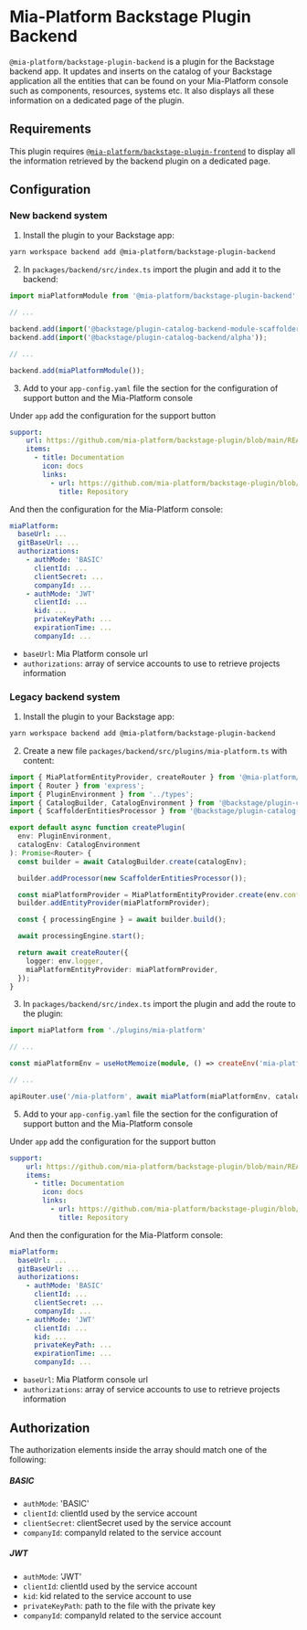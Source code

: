# Mia-Platform Backstage Plugin Backend

`@mia-platform/backstage-plugin-backend` is a plugin for the Backstage backend app. It updates and inserts on the catalog of your Backstage application all the entities that can be found on your Mia-Platform console such as components, resources, systems etc. It also displays all these information on a dedicated page of the plugin.

## Requirements

This plugin requires [`@mia-platform/backstage-plugin-frontend`](https://github.com/mia-platform/backstage-plugin/blob/main/packages/plugin-frontend/README.md) to display all the information retrieved by the backend plugin on a dedicated page.

## Configuration

### New backend system

1. Install the plugin to your Backstage app:
```sh
yarn workspace backend add @mia-platform/backstage-plugin-backend
```

2. In `packages/backend/src/index.ts` import the plugin and add it to the backend:

```ts
import miaPlatformModule from '@mia-platform/backstage-plugin-backend';

// ...

backend.add(import('@backstage/plugin-catalog-backend-module-scaffolder-entity-model'));
backend.add(import('@backstage/plugin-catalog-backend/alpha'));

// ...

backend.add(miaPlatformModule());
```

3. Add to your `app-config.yaml` file the section for the configuration of support button and the Mia-Platform console

Under `app` add the configuration for the support button

```yaml
support:
    url: https://github.com/mia-platform/backstage-plugin/blob/main/README.md
    items: 
      - title: Documentation
        icon: docs
        links:
          - url: https://github.com/mia-platform/backstage-plugin/blob/main/README.md
            title: Repository
```

And then the configuration for the Mia-Platform console:

```yaml
miaPlatform:
  baseUrl: ...
  gitBaseUrl: ...
  authorizations:
    - authMode: 'BASIC'
      clientId: ...
      clientSecret: ...
      companyId: ...
    - authMode: 'JWT'
      clientId: ...
      kid: ...
      privateKeyPath: ...
      expirationTime: ...
      companyId: ...
```

  - `baseUrl`: Mia Platform console url
  - `authorizations`: array of service accounts to use to retrieve projects information

### Legacy backend system

1. Install the plugin to your Backstage app:
```sh
yarn workspace backend add @mia-platform/backstage-plugin-backend
```
2. Create a new file `packages/backend/src/plugins/mia-platform.ts` with content:

```ts
import { MiaPlatformEntityProvider, createRouter } from '@mia-platform/backstage-plugin-backend/legacy';
import { Router } from 'express';
import { PluginEnvironment } from '../types';
import { CatalogBuilder, CatalogEnvironment } from '@backstage/plugin-catalog-backend';
import { ScaffolderEntitiesProcessor } from '@backstage/plugin-catalog-backend-module-scaffolder-entity-model';

export default async function createPlugin(
  env: PluginEnvironment,
  catalogEnv: CatalogEnvironment
): Promise<Router> {
  const builder = await CatalogBuilder.create(catalogEnv);

  builder.addProcessor(new ScaffolderEntitiesProcessor());

  const miaPlatformProvider = MiaPlatformEntityProvider.create(env.config, env.logger);
  builder.addEntityProvider(miaPlatformProvider);

  const { processingEngine } = await builder.build();

  await processingEngine.start();

  return await createRouter({
    logger: env.logger,
    miaPlatformEntityProvider: miaPlatformProvider,
  });
}
```

3. In `packages/backend/src/index.ts` import the plugin and add the route to the plugin:

```ts
import miaPlatform from './plugins/mia-platform'

// ...

const miaPlatformEnv = useHotMemoize(module, () => createEnv('mia-platform'));

// ...

apiRouter.use('/mia-platform', await miaPlatform(miaPlatformEnv, catalogEnv));
```

5. Add to your `app-config.yaml` file the section for the configuration of support button and the Mia-Platform console

Under `app` add the configuration for the support button

```yaml
support:
    url: https://github.com/mia-platform/backstage-plugin/blob/main/README.md
    items: 
      - title: Documentation
        icon: docs
        links:
          - url: https://github.com/mia-platform/backstage-plugin/blob/main/README.md
            title: Repository
```

And then the configuration for the Mia-Platform console:

```yaml
miaPlatform:
  baseUrl: ...
  gitBaseUrl: ...
  authorizations:
    - authMode: 'BASIC'
      clientId: ...
      clientSecret: ...
      companyId: ...
    - authMode: 'JWT'
      clientId: ...
      kid: ...
      privateKeyPath: ...
      expirationTime: ...
      companyId: ...
```

  - `baseUrl`: Mia Platform console url
  - `authorizations`: array of service accounts to use to retrieve projects information

## Authorization

The authorization elements inside the array should match one of the following:

##### BASIC
- `authMode`: 'BASIC'
- `clientId`: clientId used by the service account
- `clientSecret`: clientSecret used by the service account
- `companyId`: companyId related to the service account

##### JWT
- `authMode`: 'JWT'
- `clientId`: clientId used by the service account
- `kid`: kid related to the service account to use
- `privateKeyPath`: path to the file with the private key
- `companyId`: companyId related to the service account
